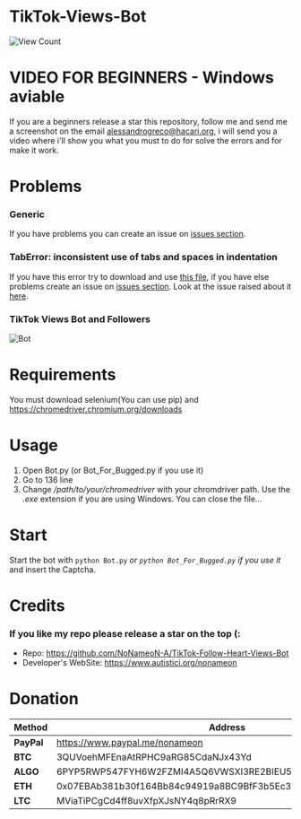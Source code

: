 # TikTok-Views-Bot
![View Count](https://counter.gofiber.io/badge/NoNameoN/TikTok-Follow-Heart-Views-Bot/)

# VIDEO FOR BEGINNERS - Windows aviable
If you are a beginners release a star this repository, follow me and send me a screenshot on the email alessandrogreco@hacari.org, i will send you a video where i'll show you what you must to do for solve the errors and for make it work.

# Problems
### Generic
If you have problems you can create an issue on [issues section](https://github.com/NoNameoN-A/TikTok-Follow-Heart-Views-Bot/issues).
### TabError: inconsistent use of tabs and spaces in indentation
If you have this error try to download and use [this file](https://github.com/NoNameoN-A/TikTok-Follow-Heart-Views-Bot/blob/main/Bot_For_Bugged.py), if you have else problems create an issue on [issues section](https://github.com/NoNameoN-A/TikTok-Follow-Heart-Views-Bot/issues). Look at the issue raised about it [here](https://github.com/NoNameoN-A/TikTok-Follow-Heart-Views-Bot/issues/17).

### TikTok Views Bot and Followers

![Bot](https://github.com/NoNameoN-A/TikTok-Follow-Heart-Views-Bot/blob/main/screenshot.png)

# Requirements
You must download selenium(You can use pip) and https://chromedriver.chromium.org/downloads

# Usage
1) Open Bot.py (or Bot_For_Bugged.py if you use it)
2) Go to 136 line
3) Change */path/to/your/chromedriver* with your chromdriver path. Use the *.exe* extension if you are using Windows.
You can close the file...

# Start
Start the bot with `python Bot.py` *or `python Bot_For_Bugged.py` if you use it* and insert the Captcha.

# Credits
### If you like my repo please release a star on the top (:
- Repo: https://github.com/NoNameoN-A/TikTok-Follow-Heart-Views-Bot
- Developer's WebSite: https://www.autistici.org/nonameon

# Donation
|Method|Address|
|--|--|
|**PayPal**|https://www.paypal.me/nonameon|
|**BTC**|3QUVoehMFEnaAtRPHC9aRG85CdaNJx43Yd|
|**ALGO**|6PYP5RWP547FYH6W2FZMI4A5Q6VWSXI3RE2BIEU5LWKFRVG3VX75YTVNEI|
|**ETH**|0x07EBAb381b30f164Bb84c94919a8BC9BfF3b5Ec3|
|**LTC**|MViaTiPCgCd4ff8uvXfpXJsNY4q8pRrRX9| 
